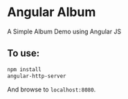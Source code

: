 # Angular Album

A Simple Album Demo using Angular JS

## To use:

```sh
npm install 
angular-http-server
```

And browse to `localhost:8080`.

